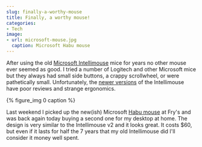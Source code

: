 ```yaml
---
slug: finally-a-worthy-mouse
title: Finally, a worthy mouse!
categories:
- Tech
image:
- url: microsoft-mouse.jpg
  caption: Microsoft Habu mouse
---
```


After using the old [Microsoft Intellimouse](http://www.powdahound.com/wp-content/uploads/2007/07/intellimouse.jpg) mice for years no other mouse ever seemed as good. I tried a number of Logitech and other Microsoft mice but they always had small side buttons, a crappy scrollwheel, or were pathetically small. Unfortunately, the [newer versions](http://www.amazon.com/Microsoft-Intellimouse-Explorer-with-Tilt-Wheel/dp/B00013VHAS) of the Intellimouse have poor reviews and strange ergonomics.

{% figure_img 0 caption %}

Last weekend I picked up the new(ish) Microsoft [Habu mouse](http://www.microsoft.com/hardware/gaming/ProductDetails.aspx?pid=092) at Fry's and was back again today buying a second one for my desktop at home. The design is very similar to the Intellimouse v2 and it looks great. It costs $60, but even if it lasts for half the 7 years that my old Intellimouse did I'll consider it money well spent.
